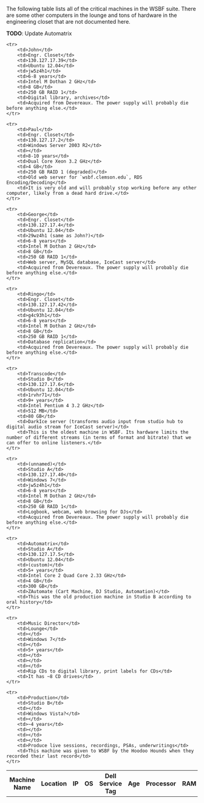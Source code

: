 The following table lists all of the critical machines in the WSBF suite. There are some other computers in the lounge and tons of hardware in the engineering closet that are not documented here.

__TODO__: Update Automatrix

<table>
	<tr>
		<th>Machine Name</th>
		<th>Location</th>
		<th>IP</th>
		<th>OS</th>
		<th>Dell Service Tag</th>
		<th>Age</th>
		<th>Processor</th>
		<th>RAM</th>
		<th>Disk</th>
		<th>Purpose</th>
		<th>Notes</th>
	</tr>

	<tr>
		<td>John</td>
		<td>Engr. Closet</td>
		<td>130.127.17.39</td>
		<td>Ubuntu 12.04</td>
		<td>jw5z4h1</td>
		<td>6-8 years</td>
		<td>Intel M Dothan 2 GHz</td>
		<td>8 GB</td>
		<td>250 GB RAID 1</td>
		<td>Digital library, archives</td>
		<td>Acquired from Devereaux. The power supply will probably die before anything else.</td>
	</tr>

	<tr>
		<td>Paul</td>
		<td>Engr. Closet</td>
		<td>130.127.17.2</td>
		<td>Windows Server 2003 R2</td>
		<td></td>
		<td>8-10 years</td>
		<td>Dual Core Xeon 3.2 GHz</td>
		<td>4 GB</td>
		<td>250 GB RAID 1 (degraded)</td>
		<td>Old web server for `wsbf.clemson.edu`, RDS Encoding/Decoding</td>
		<td>It is very old and will probably stop working before any other computer, likely from a dead hard drive.</td>
	</tr>

	<tr>
		<td>George</td>
		<td>Engr. Closet</td>
		<td>130.127.17.4</td>
		<td>Ubuntu 12.04</td>
		<td>29wz4h1 (same as John?)</td>
		<td>6-8 years</td>
		<td>Intel M Dothan 2 GHz</td>
		<td>8 GB</td>
		<td>250 GB RAID 1</td>
		<td>Web server, MySQL database, IceCast server</td>
		<td>Acquired from Devereaux. The power supply will probably die before anything else.</td>
	</tr>

	<tr>
		<td>Ringo</td>
		<td>Engr. Closet</td>
		<td>130.127.17.42</td>
		<td>Ubuntu 12.04</td>
		<td>g4c93h1</td>
		<td>6-8 years</td>
		<td>Intel M Dothan 2 GHz</td>
		<td>8 GB</td>
		<td>250 GB RAID 1</td>
		<td>Database replication</td>
		<td>Acquired from Devereaux. The power supply will probably die before anything else.</td>
	</tr>

	<tr>
		<td>Transcode</td>
		<td>Studio B</td>
		<td>130.127.17.6</td>
		<td>Ubuntu 12.04</td>
		<td>1rvhr71</td>
		<td>9+ years</td>
		<td>Intel Pentium 4 3.2 GHz</td>
		<td>512 MB</td>
		<td>80 GB</td>
		<td>DarkIce server (transforms audio input from studio hub to digital audio stream for IceCast server)</td>
		<td>This is the oldest machine in WSBF. Its hardware limits the number of different streams (in terms of format and bitrate) that we can offer to online listeners.</td>
	</tr>

	<tr>
		<td>(unnamed)</td>
		<td>Studio A</td>
		<td>130.127.17.40</td>
		<td>Windows 7</td>
		<td>jw5z4h1</td>
		<td>6-8 years</td>
		<td>Intel M Dothan 2 GHz</td>
		<td>8 GB</td>
		<td>250 GB RAID 1</td>
		<td>Logbook, webcam, web browsing for DJs</td>
		<td>Acquired from Devereaux. The power supply will probably die before anything else.</td>
	</tr>

	<tr>
		<td>Automatrix</td>
		<td>Studio A</td>
		<td>130.127.17.5</td>
		<td>Ubuntu 12.04</td>
		<td>(custom)</td>
		<td>5+ years</td>
		<td>Intel Core 2 Quad Core 2.33 GHz</td>
		<td>4 GB</td>
		<td>300 GB</td>
		<td>ZAutomate (Cart Machine, DJ Studio, Automation)</td>
		<td>This was the old production machine in Studio B according to oral history</td>
	</tr>

	<tr>
		<td>Music Director</td>
		<td>Lounge</td>
		<td></td>
		<td>Windows 7</td>
		<td></td>
		<td>5+ years</td>
		<td></td>
		<td></td>
		<td></td>
		<td>Rip CDs to digital library, print labels for CDs</td>
		<td>It has ~8 CD drives</td>
	</tr>

	<tr>
		<td>Production</td>
		<td>Studio B</td>
		<td></td>
		<td>Windows Vista?</td>
		<td></td>
		<td>~4 years</td>
		<td></td>
		<td></td>
		<td></td>
		<td>Produce live sessions, recordings, PSAs, underwritings</td>
		<td>This machine was given to WSBF by the Hoodoo Hounds when they recorded their last record</td>
	</tr>
</table>
